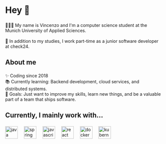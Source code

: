 <h1 align="left">Hey 👋</h1>

###

<p align="left">👨🏻‍💻 My name is Vincenzo and I'm a computer science student at the Munich University of Applied Sciences.<br><br>💼 In addition to my studies, I work part-time as a junior software developer at check24.</p>

###

<h2 align="left">About me</h2>

###

<p align="left">✨ Coding since 2018<br>📚 Currently learning: Backend development, cloud services, and distributed systems.<br>🎯 Goals: Just want to improve my skills, learn new things, and be a valuable part of a team that ships software.</p>

###

<h2 align="left">Currently, I mainly work with…</h2>

###

<div align="left">
  <img src="https://cdn.jsdelivr.net/gh/devicons/devicon/icons/java/java-original-wordmark.svg" height="40" alt="java logo"  />
  <img width="12" />
  <img src="https://cdn.jsdelivr.net/gh/devicons/devicon/icons/spring/spring-original-wordmark.svg" height="40" alt="spring logo"  />
  <img width="12" />
  <img src="https://cdn.jsdelivr.net/gh/devicons/devicon/icons/javascript/javascript-original.svg" height="40" alt="javascript logo"  />
  <img width="12" />
  <img src="https://cdn.jsdelivr.net/gh/devicons/devicon/icons/react/react-original.svg" height="40" alt="react logo"  />
  <img width="12" />
  <img src="https://cdn.jsdelivr.net/gh/devicons/devicon/icons/docker/docker-plain-wordmark.svg" height="40" alt="docker logo"  />
  <img width="12" />
  <img src="https://cdn.jsdelivr.net/gh/devicons/devicon/icons/kubernetes/kubernetes-plain.svg" height="40" alt="kubernetes logo"  />
</div>
